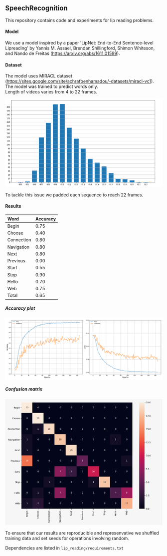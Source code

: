 ## SpeechRecognition
This repository contains code and experiments for lip reading problems.

#### Model
We use a model inspired by a paper 'LipNet: End-to-End Sentence-level Lipreading' by Yannis M. Assael, Brendan Shillingford, Shimon Whiteson, and Nando de Freitas (https://arxiv.org/abs/1611.01599).

#### Dataset
The model uses MIRACL dataset (https://sites.google.com/site/achrafbenhamadou/-datasets/miracl-vc1). \
The model was trained to predict words only. \
Length of videos varies from 4 to 22 frames.

![Frames distribution](lip_reading/pictures/train_dist.png)

To tackle this issue we padded each sequence to reach 22 frames.

#### Results

| Word      | Accuracy |
|:------------|:----------|
| Begin      | 0.75     |
| Choose     | 0.40     |
| Connection | 0.80     |
| Navigation | 0.80     |
| Next       | 0.80     |
| Previous   | 0.00     |
| Start      | 0.55     |
| Stop       | 0.90     |
| Hello      | 0.70     |
| Web        | 0.75     |
| Total      | 0.65     |

##### Accuracy plot

![Accuracy plot](lip_reading/pictures/results/miracl/LipNetNorm2/%5Bmiracl_plain_LipNetNorm2%5D%5Bgraph%5Dnorm_1e-4_188_1.7099_0.7500.png)

##### Confusion matrix

![Confusion matrix](lip_reading/pictures/results/miracl/LipNetNorm2/%5Bmiracl_plain_LipNetNorm2%5D%5Bmatrix%5Dnorm_1e-4_188_1.7099_0.7500.png)

To ensure that our results are reproducible and represenvative we shuffled training data and set seeds for operations involving random.

Dependencies are listed in ``lip_reading/requirements.txt``